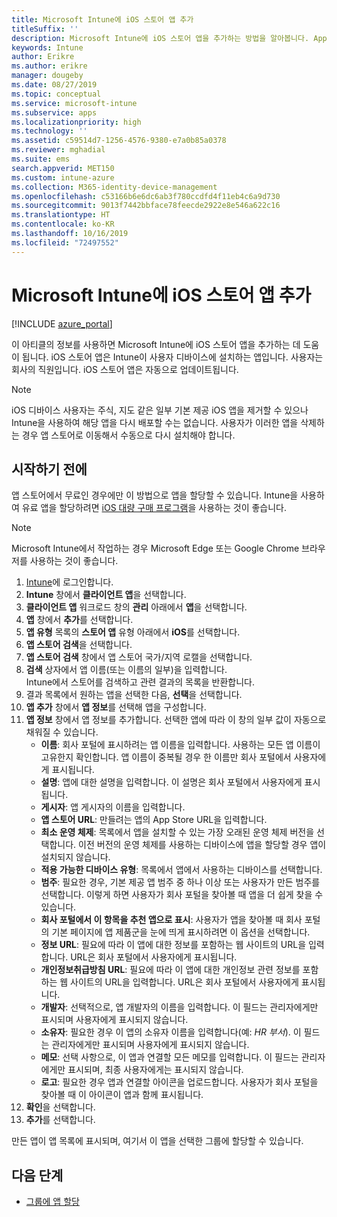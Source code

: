 ```yaml
---
title: Microsoft Intune에 iOS 스토어 앱 추가
titleSuffix: ''
description: Microsoft Intune에 iOS 스토어 앱을 추가하는 방법을 알아봅니다. App Store에서 무료로 제공되는 앱은 이 방법을 사용하여 할당할 수 있습니다.
keywords: Intune
author: Erikre
ms.author: erikre
manager: dougeby
ms.date: 08/27/2019
ms.topic: conceptual
ms.service: microsoft-intune
ms.subservice: apps
ms.localizationpriority: high
ms.technology: ''
ms.assetid: c59514d7-1256-4576-9380-e7a0b85a0378
ms.reviewer: mghadial
ms.suite: ems
search.appverid: MET150
ms.custom: intune-azure
ms.collection: M365-identity-device-management
ms.openlocfilehash: c53166b6e6dc6ab3f780ccdfd4f11eb4c6a9d730
ms.sourcegitcommit: 9013f7442bbface78feecde2922e8e546a622c16
ms.translationtype: HT
ms.contentlocale: ko-KR
ms.lasthandoff: 10/16/2019
ms.locfileid: "72497552"
---
```

# <a name="add-ios-store-apps-to-microsoft-intune"></a>Microsoft Intune에 iOS 스토어 앱 추가

[!INCLUDE [azure_portal](../includes/azure_portal.md)]

이 아티클의 정보를 사용하면 Microsoft Intune에 iOS 스토어 앱을 추가하는 데 도움이 됩니다. iOS 스토어 앱은 Intune이 사용자 디바이스에 설치하는 앱입니다. 사용자는 회사의 직원입니다. iOS 스토어 앱은 자동으로 업데이트됩니다.

>[!NOTE]
>iOS 디바이스 사용자는 주식, 지도 같은 일부 기본 제공 iOS 앱을 제거할 수 있으나 Intune을 사용하여 해당 앱을 다시 배포할 수는 없습니다. 사용자가 이러한 앱을 삭제하는 경우 앱 스토어로 이동해서 수동으로 다시 설치해야 합니다.

## <a name="before-you-start"></a>시작하기 전에

앱 스토어에서 무료인 경우에만 이 방법으로 앱을 할당할 수 있습니다. Intune을 사용하여 유료 앱을 할당하려면 [iOS 대량 구매 프로그램](vpp-apps-ios.md)을 사용하는 것이 좋습니다.

>[!NOTE]
>Microsoft Intune에서 작업하는 경우 Microsoft Edge 또는 Google Chrome 브라우저를 사용하는 것이 좋습니다.

1. [Intune](https://go.microsoft.com/fwlink/?linkid=2090973)에 로그인합니다.
3. **Intune** 창에서 **클라이언트 앱**을 선택합니다.
4. **클라이언트 앱** 워크로드 창의 **관리** 아래에서 **앱**을 선택합니다.
5. **앱** 창에서 **추가**를 선택합니다.
6. **앱 유형** 목록의 **스토어 앱** 유형 아래에서 **iOS**를 선택합니다.
7. **앱 스토어 검색**을 선택합니다.
8. **앱 스토어 검색** 창에서 앱 스토어 국가/지역 로캘을 선택합니다.
9. **검색** 상자에서 앱 이름(또는 이름의 일부)을 입력합니다.  
    Intune에서 스토어를 검색하고 관련 결과의 목록을 반환합니다.
10. 결과 목록에서 원하는 앱을 선택한 다음, **선택**을 선택합니다.
11. **앱 추가** 창에서 **앱 정보**를 선택해 앱을 구성합니다.
12. **앱 정보** 창에서 앱 정보를 추가합니다. 선택한 앱에 따라 이 창의 일부 값이 자동으로 채워질 수 있습니다.
    - **이름**: 회사 포털에 표시하려는 앱 이름을 입력합니다. 사용하는 모든 앱 이름이 고유한지 확인합니다. 앱 이름이 중복될 경우 한 이름만 회사 포털에서 사용자에게 표시됩니다.
    - **설명**: 앱에 대한 설명을 입력합니다. 이 설명은 회사 포털에서 사용자에게 표시됩니다.
    - **게시자**: 앱 게시자의 이름을 입력합니다.
    - **앱 스토어 URL**: 만들려는 앱의 App Store URL을 입력합니다.
    - **최소 운영 체제**: 목록에서 앱을 설치할 수 있는 가장 오래된 운영 체제 버전을 선택합니다. 이전 버전의 운영 체제를 사용하는 디바이스에 앱을 할당할 경우 앱이 설치되지 않습니다.
    - **적용 가능한 디바이스 유형**: 목록에서 앱에서 사용하는 디바이스를 선택합니다.
    - **범주**: 필요한 경우, 기본 제공 앱 범주 중 하나 이상 또는 사용자가 만든 범주를 선택합니다. 이렇게 하면 사용자가 회사 포털을 찾아볼 때 앱을 더 쉽게 찾을 수 있습니다.
    - **회사 포털에서 이 항목을 추천 앱으로 표시**: 사용자가 앱을 찾아볼 때 회사 포털의 기본 페이지에 앱 제품군을 눈에 띄게 표시하려면 이 옵션을 선택합니다.
    - **정보 URL**: 필요에 따라 이 앱에 대한 정보를 포함하는 웹 사이트의 URL을 입력합니다. URL은 회사 포털에서 사용자에게 표시됩니다.
    - **개인정보취급방침 URL**: 필요에 따라 이 앱에 대한 개인정보 관련 정보를 포함하는 웹 사이트의 URL을 입력합니다. URL은 회사 포털에서 사용자에게 표시됩니다.
    - **개발자**: 선택적으로, 앱 개발자의 이름을 입력합니다. 이 필드는 관리자에게만 표시되며 사용자에게 표시되지 않습니다.
    - **소유자**: 필요한 경우 이 앱의 소유자 이름을 입력합니다(예: *HR 부서*). 이 필드는 관리자에게만 표시되며 사용자에게 표시되지 않습니다.
    - **메모**: 선택 사항으로, 이 앱과 연결할 모든 메모를 입력합니다. 이 필드는 관리자에게만 표시되며, 최종 사용자에게는 표시되지 않습니다.
    - **로고**: 필요한 경우 앱과 연결할 아이콘을 업로드합니다. 사용자가 회사 포털을 찾아볼 때 이 아이콘이 앱과 함께 표시됩니다.
13. **확인**을 선택합니다.
14. **추가**를 선택합니다.

만든 앱이 앱 목록에 표시되며, 여기서 이 앱을 선택한 그룹에 할당할 수 있습니다.

## <a name="next-steps"></a>다음 단계

- [그룹에 앱 할당](apps-deploy.md)
